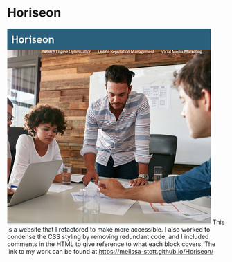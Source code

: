 # Horiseon
![picture](https://github.com/melissa-stott/Horiseon/blob/main/Assets/images/Horiseon_Image.png)
This is a website that I refactored to make more accessible. I also worked to condense the CSS styling by removing redundant code, and I included comments in the HTML to give reference to what each block covers. The link to my work can be found at https://melissa-stott.github.io/Horiseon/

